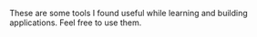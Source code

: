 These are some tools I found useful while learning and building applications. Feel free to use them.